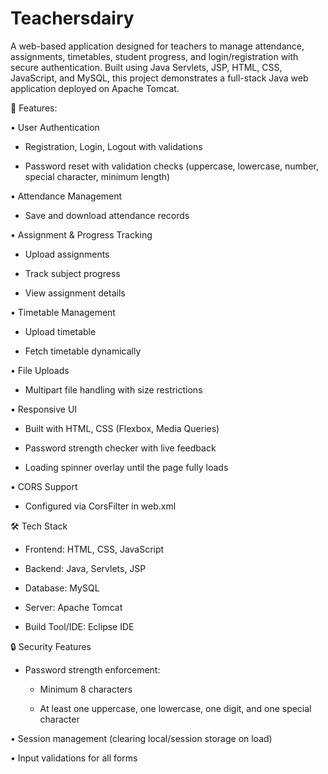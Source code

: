 # Teachersdairy

A web-based application designed for teachers to manage attendance, assignments, timetables, student progress, and login/registration with secure authentication.
Built using Java Servlets, JSP, HTML, CSS, JavaScript, and MySQL, this project demonstrates a full-stack Java web application deployed on Apache Tomcat.

🚀 Features:

 • User Authentication
 
   - Registration, Login, Logout with validations
  
   - Password reset with validation checks (uppercase, lowercase, number, special character, minimum length)

 • Attendance Management
 
   - Save and download attendance records

 • Assignment & Progress Tracking
 
   - Upload assignments
   
   - Track subject progress
   
   - View assignment details

 • Timetable Management
 
   - Upload timetable
   
   - Fetch timetable dynamically

 • File Uploads
 
   - Multipart file handling with size restrictions

• Responsive UI

   - Built with HTML, CSS (Flexbox, Media Queries)
   
   - Password strength checker with live feedback
   
   - Loading spinner overlay until the page fully loads

 • CORS Support
 
   - Configured via CorsFilter in web.xml


🛠️ Tech Stack

- Frontend: HTML, CSS, JavaScript

- Backend: Java, Servlets, JSP

- Database: MySQL

- Server: Apache Tomcat

- Build Tool/IDE: Eclipse IDE


🔒 Security Features

- Password strength enforcement:

  - Minimum 8 characters
  
  - At least one uppercase, one lowercase, one digit, and one special character
  
• Session management (clearing local/session storage on load)

• Input validations for all forms
